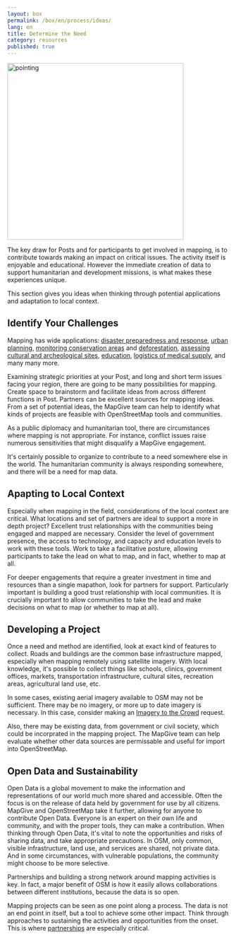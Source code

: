 ```yaml
---
layout: box
permalink: /box/en/process/ideas/
lang: en
title: Determine the Need
category: resources
published: true
---
```


<img src="{{site.baseurl}}/assets/img/pointing.png" alt="pointing" style="width:400px">

The key draw for Posts and for participants to get involved in mapping, is to contribute towards making an impact on critical issues. The activity itself is enjoyable and educational. However the immediate creation of data to support humanitarian and development missions, is what makes these experiences unique.

This section gives you ideas when thinking through potential applications and adaptation to local context.

## Identify Your Challenges

Mapping has wide applications: [disaster preparedness and response](http://hotosm.org/projects/nepal_2015_earthquake_response), [urban planning](http://mapkibera.org/), [monitoring conservation areas](http://moabi.org/) and [deforestation](http://mapazonia.org/), [assessing cultural and archeological sites](http://www.opennordics.org/open-data-cultural-heritage-mapping-challenge/), [education](http://teachosm.org/en/), [logistics of medical supply](https://vimeo.com/112430421), and many many more.

Examining strategic priorities at your Post, and long and short term issues facing your region, there are going to be many possibilities for mapping. Create space to brainstorm and facilitate ideas from across different functions in Post. Partners can be excellent sources for mapping ideas. From a set of potential ideas, the MapGive team can help to identify what kinds of projects are feasible with OpenStreetMap tools and communities.

As a public diplomacy and humanitarian tool, there are circumstances where mapping is not appropriate. For instance, conflict issues raise numerous sensitivities that might disqualify a MapGive engagement.

It's certainly possible to organize to contribute to a need somewhere else in the world. The humanitarian community is always responding somewhere, and there will be a need for map data.

## Apapting to Local Context

Especially when mapping in the field, considerations of the local context are critical. What locations and set of partners are ideal to support a more in depth project? Excellent trust relationships with the communities being engaged and mapped are necessary. Consider the level of government presence, the access to technology, and capacity and education levels to work with these tools. Work to take a facilitative posture, allowing participants to take the lead on what to map, and in fact, whether to map at all.

For deeper engagements that require a greater investment in time and resources than a single mapathon, look for partners for support. Particularly important is building a good trust relationship with local communities. It is crucially important to allow communities to take the lead and make decisions on what to map (or whether to map at all).

## Developing a Project

Once a need and method are identified, look at exact kind of features to collect. Roads and buildings are the common base infrastructure mapped, especially when mapping remotely using satellite imagery. With local knowledge, it's possible to collect things like schools, clinics, government offices, markets, transportation infrastructure, cultural sites, recreation areas, agricultural land use, etc.

In some cases, existing aerial imagery available to OSM may not be sufficient. There may be no imagery, or more up to date imagery is necessary. In this case, consider making an [Imagery to the Crowd]({{site.baseurl}}/ittc/) request.

Also, there may be existing data, from government or civil society, which could be incorprated in the mapping project. The MapGive team can help evaluate whether other data sources are permissable and useful for import into OpenStreetMap.

## Open Data and Sustainability

Open Data is a global movement to make the information and representations of our world much more shared and accessible. Often the focus is on the release of data held by government for use by all citizens. MapGive and OpenStreetMap take it further, allowing for anyone to contribute Open Data. Everyone is an expert on their own life and community, and with the proper tools, they can make a contribution. When thinking through Open Data, it's vital to note the opportunities and risks of sharing data, and take appropriate precautions. In OSM, only common, visible infrastructure, land use, and services are shared, not private data. And in some circumstances, with vulnerable populations, the community might choose to be more selective.

Partnerships and building a strong network around mapping activities is key. In fact, a major benefit of OSM is how it easily allows collaborations between different institutions, because the data is so open. 

Mapping projects can be seen as one point along a process. The data is not an end point in itself, but a tool to achieve some other impact. Think through approaches to sustaining the activities and opportunities from the onset. This is where [partnerships](#resources&form-partnerships) are especially critical.


